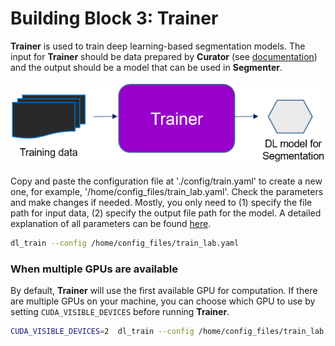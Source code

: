 # Building Block 3: **Trainer**

**Trainer** is used to train deep learning-based segmentation models. The input for **Trainer** should be data prepared by **Curator** (see [documentation](./bb2.md)) and the output should be a model that can be used in **Segmenter**.

![segmenter pic](./bb3_pic.png)

Copy and paste the configuration file at './config/train.yaml' to create a new one, for example, '/home/config_files/train_lab.yaml'. Check the parameters and make changes if needed. Mostly, you only need to (1) specify the file path for input data, (2) specify the output file path for the model. A detailed explanation of all parameters can be found [here](./doc_train_yaml.md). 

```bash
dl_train --config /home/config_files/train_lab.yaml
```

### When multiple GPUs are available

By default, **Trainer** will use the first available GPU for computation. If there are multiple GPUs on your machine, you can choose which GPU to use by setting `CUDA_VISIBLE_DEVICES` before running **Trainer**.

```bash
CUDA_VISIBLE_DEVICES=2  dl_train --config /home/config_files/train_lab.yaml
```
